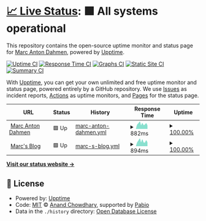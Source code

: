 # [📈 Live Status](https://marcantondahmen.github.io/upptime): <!--live status--> **🟩 All systems operational**

This repository contains the open-source uptime monitor and status page for [Marc Anton Dahmen](https://marcdahmen.de), powered by [Upptime](https://github.com/upptime/upptime).

[![Uptime CI](https://github.com/marcantondahmen/upptime/workflows/Uptime%20CI/badge.svg)](https://github.com/marcantondahmen/upptime/actions?query=workflow%3A%22Uptime+CI%22)
[![Response Time CI](https://github.com/marcantondahmen/upptime/workflows/Response%20Time%20CI/badge.svg)](https://github.com/marcantondahmen/upptime/actions?query=workflow%3A%22Response+Time+CI%22)
[![Graphs CI](https://github.com/marcantondahmen/upptime/workflows/Graphs%20CI/badge.svg)](https://github.com/marcantondahmen/upptime/actions?query=workflow%3A%22Graphs+CI%22)
[![Static Site CI](https://github.com/marcantondahmen/upptime/workflows/Static%20Site%20CI/badge.svg)](https://github.com/marcantondahmen/upptime/actions?query=workflow%3A%22Static+Site+CI%22)
[![Summary CI](https://github.com/marcantondahmen/upptime/workflows/Summary%20CI/badge.svg)](https://github.com/marcantondahmen/upptime/actions?query=workflow%3A%22Summary+CI%22)

With [Upptime](https://upptime.js.org), you can get your own unlimited and free uptime monitor and status page, powered entirely by a GitHub repository. We use [Issues](https://github.com/marcantondahmen/upptime/issues) as incident reports, [Actions](https://github.com/marcantondahmen/upptime/actions) as uptime monitors, and [Pages](https://marcantondahmen.github.io/upptime) for the status page.

<!--start: status pages-->
<!-- This summary is generated by Upptime (https://github.com/upptime/upptime) -->
<!-- Do not edit this manually, your changes will be overwritten -->
<!-- prettier-ignore -->
| URL | Status | History | Response Time | Uptime |
| --- | ------ | ------- | ------------- | ------ |
| <img alt="" src="https://icons.duckduckgo.com/ip3/marcdahmen.de.ico" height="13"> [Marc Anton Dahmen](https://marcdahmen.de) | 🟩 Up | [marc-anton-dahmen.yml](https://github.com/marcantondahmen/upptime/commits/HEAD/history/marc-anton-dahmen.yml) | <details><summary><img alt="Response time graph" src="./graphs/marc-anton-dahmen/response-time-week.png" height="20"> 882ms</summary><br><a href="https://status.marcdahmen.de/history/marc-anton-dahmen"><img alt="Response time 839" src="https://img.shields.io/endpoint?url=https%3A%2F%2Fraw.githubusercontent.com%2Fmarcantondahmen%2Fupptime%2FHEAD%2Fapi%2Fmarc-anton-dahmen%2Fresponse-time.json"></a><br><a href="https://status.marcdahmen.de/history/marc-anton-dahmen"><img alt="24-hour response time 802" src="https://img.shields.io/endpoint?url=https%3A%2F%2Fraw.githubusercontent.com%2Fmarcantondahmen%2Fupptime%2FHEAD%2Fapi%2Fmarc-anton-dahmen%2Fresponse-time-day.json"></a><br><a href="https://status.marcdahmen.de/history/marc-anton-dahmen"><img alt="7-day response time 882" src="https://img.shields.io/endpoint?url=https%3A%2F%2Fraw.githubusercontent.com%2Fmarcantondahmen%2Fupptime%2FHEAD%2Fapi%2Fmarc-anton-dahmen%2Fresponse-time-week.json"></a><br><a href="https://status.marcdahmen.de/history/marc-anton-dahmen"><img alt="30-day response time 839" src="https://img.shields.io/endpoint?url=https%3A%2F%2Fraw.githubusercontent.com%2Fmarcantondahmen%2Fupptime%2FHEAD%2Fapi%2Fmarc-anton-dahmen%2Fresponse-time-month.json"></a><br><a href="https://status.marcdahmen.de/history/marc-anton-dahmen"><img alt="1-year response time 839" src="https://img.shields.io/endpoint?url=https%3A%2F%2Fraw.githubusercontent.com%2Fmarcantondahmen%2Fupptime%2FHEAD%2Fapi%2Fmarc-anton-dahmen%2Fresponse-time-year.json"></a></details> | <details><summary><a href="https://status.marcdahmen.de/history/marc-anton-dahmen">100.00%</a></summary><a href="https://status.marcdahmen.de/history/marc-anton-dahmen"><img alt="All-time uptime 100.00%" src="https://img.shields.io/endpoint?url=https%3A%2F%2Fraw.githubusercontent.com%2Fmarcantondahmen%2Fupptime%2FHEAD%2Fapi%2Fmarc-anton-dahmen%2Fuptime.json"></a><br><a href="https://status.marcdahmen.de/history/marc-anton-dahmen"><img alt="24-hour uptime 100.00%" src="https://img.shields.io/endpoint?url=https%3A%2F%2Fraw.githubusercontent.com%2Fmarcantondahmen%2Fupptime%2FHEAD%2Fapi%2Fmarc-anton-dahmen%2Fuptime-day.json"></a><br><a href="https://status.marcdahmen.de/history/marc-anton-dahmen"><img alt="7-day uptime 100.00%" src="https://img.shields.io/endpoint?url=https%3A%2F%2Fraw.githubusercontent.com%2Fmarcantondahmen%2Fupptime%2FHEAD%2Fapi%2Fmarc-anton-dahmen%2Fuptime-week.json"></a><br><a href="https://status.marcdahmen.de/history/marc-anton-dahmen"><img alt="30-day uptime 100.00%" src="https://img.shields.io/endpoint?url=https%3A%2F%2Fraw.githubusercontent.com%2Fmarcantondahmen%2Fupptime%2FHEAD%2Fapi%2Fmarc-anton-dahmen%2Fuptime-month.json"></a><br><a href="https://status.marcdahmen.de/history/marc-anton-dahmen"><img alt="1-year uptime 100.00%" src="https://img.shields.io/endpoint?url=https%3A%2F%2Fraw.githubusercontent.com%2Fmarcantondahmen%2Fupptime%2FHEAD%2Fapi%2Fmarc-anton-dahmen%2Fuptime-year.json"></a></details>
| <img alt="" src="https://icons.duckduckgo.com/ip3/blog.marcdahmen.de.ico" height="13"> [Marc's Blog](https://blog.marcdahmen.de) | 🟩 Up | [marc-s-blog.yml](https://github.com/marcantondahmen/upptime/commits/HEAD/history/marc-s-blog.yml) | <details><summary><img alt="Response time graph" src="./graphs/marc-s-blog/response-time-week.png" height="20"> 894ms</summary><br><a href="https://status.marcdahmen.de/history/marc-s-blog"><img alt="Response time 839" src="https://img.shields.io/endpoint?url=https%3A%2F%2Fraw.githubusercontent.com%2Fmarcantondahmen%2Fupptime%2FHEAD%2Fapi%2Fmarc-s-blog%2Fresponse-time.json"></a><br><a href="https://status.marcdahmen.de/history/marc-s-blog"><img alt="24-hour response time 790" src="https://img.shields.io/endpoint?url=https%3A%2F%2Fraw.githubusercontent.com%2Fmarcantondahmen%2Fupptime%2FHEAD%2Fapi%2Fmarc-s-blog%2Fresponse-time-day.json"></a><br><a href="https://status.marcdahmen.de/history/marc-s-blog"><img alt="7-day response time 894" src="https://img.shields.io/endpoint?url=https%3A%2F%2Fraw.githubusercontent.com%2Fmarcantondahmen%2Fupptime%2FHEAD%2Fapi%2Fmarc-s-blog%2Fresponse-time-week.json"></a><br><a href="https://status.marcdahmen.de/history/marc-s-blog"><img alt="30-day response time 839" src="https://img.shields.io/endpoint?url=https%3A%2F%2Fraw.githubusercontent.com%2Fmarcantondahmen%2Fupptime%2FHEAD%2Fapi%2Fmarc-s-blog%2Fresponse-time-month.json"></a><br><a href="https://status.marcdahmen.de/history/marc-s-blog"><img alt="1-year response time 839" src="https://img.shields.io/endpoint?url=https%3A%2F%2Fraw.githubusercontent.com%2Fmarcantondahmen%2Fupptime%2FHEAD%2Fapi%2Fmarc-s-blog%2Fresponse-time-year.json"></a></details> | <details><summary><a href="https://status.marcdahmen.de/history/marc-s-blog">100.00%</a></summary><a href="https://status.marcdahmen.de/history/marc-s-blog"><img alt="All-time uptime 100.00%" src="https://img.shields.io/endpoint?url=https%3A%2F%2Fraw.githubusercontent.com%2Fmarcantondahmen%2Fupptime%2FHEAD%2Fapi%2Fmarc-s-blog%2Fuptime.json"></a><br><a href="https://status.marcdahmen.de/history/marc-s-blog"><img alt="24-hour uptime 100.00%" src="https://img.shields.io/endpoint?url=https%3A%2F%2Fraw.githubusercontent.com%2Fmarcantondahmen%2Fupptime%2FHEAD%2Fapi%2Fmarc-s-blog%2Fuptime-day.json"></a><br><a href="https://status.marcdahmen.de/history/marc-s-blog"><img alt="7-day uptime 100.00%" src="https://img.shields.io/endpoint?url=https%3A%2F%2Fraw.githubusercontent.com%2Fmarcantondahmen%2Fupptime%2FHEAD%2Fapi%2Fmarc-s-blog%2Fuptime-week.json"></a><br><a href="https://status.marcdahmen.de/history/marc-s-blog"><img alt="30-day uptime 100.00%" src="https://img.shields.io/endpoint?url=https%3A%2F%2Fraw.githubusercontent.com%2Fmarcantondahmen%2Fupptime%2FHEAD%2Fapi%2Fmarc-s-blog%2Fuptime-month.json"></a><br><a href="https://status.marcdahmen.de/history/marc-s-blog"><img alt="1-year uptime 100.00%" src="https://img.shields.io/endpoint?url=https%3A%2F%2Fraw.githubusercontent.com%2Fmarcantondahmen%2Fupptime%2FHEAD%2Fapi%2Fmarc-s-blog%2Fuptime-year.json"></a></details>

<!--end: status pages-->

[**Visit our status website →**](https://marcantondahmen.github.io/upptime)

## 📄 License

- Powered by: [Upptime](https://github.com/upptime/upptime)
- Code: [MIT](./LICENSE) © [Anand Chowdhary](https://anandchowdhary.com), supported by [Pabio](https://pabio.com)
- Data in the `./history` directory: [Open Database License](https://opendatacommons.org/licenses/odbl/1-0/)
